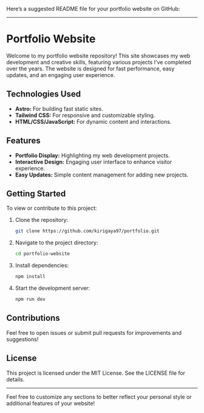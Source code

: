 Here’s a suggested README file for your portfolio website on GitHub:

---

# Portfolio Website

Welcome to my portfolio website repository! This site showcases my web development and creative skills, featuring various projects I've completed over the years. The website is designed for fast performance, easy updates, and an engaging user experience.

## Technologies Used

- **Astro:** For building fast static sites.
- **Tailwind CSS:** For responsive and customizable styling.
- **HTML/CSS/JavaScript:** For dynamic content and interactions.

## Features

- **Portfolio Display:** Highlighting my web development projects.
- **Interactive Design:** Engaging user interface to enhance visitor experience.
- **Easy Updates:** Simple content management for adding new projects.

## Getting Started

To view or contribute to this project:

1. Clone the repository: 
   ```bash
   git clone https://github.com/kirigaya97/portfolio.git
   ```

2. Navigate to the project directory:
   ```bash
   cd portfolio-website
   ```

3. Install dependencies:
   ```bash
   npm install
   ```

4. Start the development server:
   ```bash
   npm run dev
   ```

## Contributions

Feel free to open issues or submit pull requests for improvements and suggestions!

## License

This project is licensed under the MIT License. See the LICENSE file for details.

---

Feel free to customize any sections to better reflect your personal style or additional features of your website!